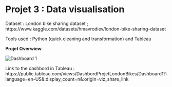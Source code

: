 # Projet 3 : Data visualisation

<p> Dataset : London bike sharing dataset ; https://www.kaggle.com/datasets/hmavrodiev/london-bike-sharing-dataset </p>
<p> Tools used : Python (quick cleaning and transformation) and Tableau </p>

**Projet Overwiew**

![Dashboard 1](https://github.com/JessAhdj/DataScience-Portfolio/assets/128965546/1ed7ed6b-2b5b-47ae-ba3d-7957d2277d1f)

<p> Link to the dashbord in Tableau : https://public.tableau.com/views/DashbordProjetLondonBikes/Dashboard1?:language=en-US&:display_count=n&:origin=viz_share_link </p>

